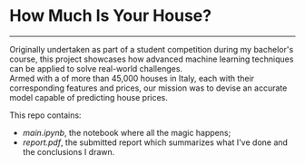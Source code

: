 # How Much Is Your House?  
---
Originally undertaken as part of a student competition during my bachelor's course, this project showcases how advanced machine learning techniques can be applied to solve real-world challenges.  
Armed with a of more than 45,000 houses in Italy, each with their corresponding features and prices, our mission was to devise an accurate model capable of predicting house prices.  

This repo contains:
- *main.ipynb*, the notebook where all the magic happens;
- *report.pdf*, the submitted report which summarizes what I've done and the conclusions I drawn.

